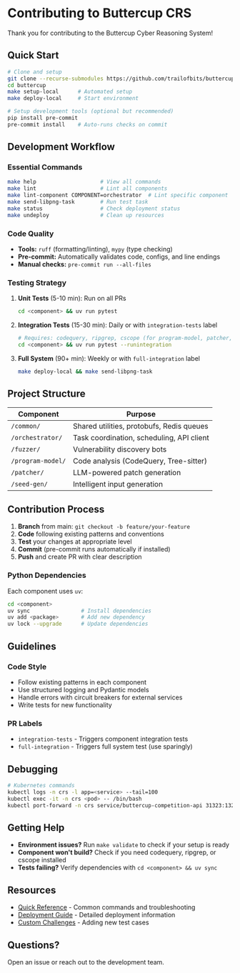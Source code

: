# Contributing to Buttercup CRS

Thank you for contributing to the Buttercup Cyber Reasoning System!

## Quick Start

```bash
# Clone and setup
git clone --recurse-submodules https://github.com/trailofbits/buttercup.git
cd buttercup
make setup-local      # Automated setup
make deploy-local     # Start environment

# Setup development tools (optional but recommended)
pip install pre-commit
pre-commit install    # Auto-runs checks on commit
```

## Development Workflow

### Essential Commands

```bash
make help                    # View all commands
make lint                    # Lint all components
make lint-component COMPONENT=orchestrator  # Lint specific component
make send-libpng-task        # Run test task
make status                  # Check deployment status
make undeploy                # Clean up resources
```

### Code Quality

- **Tools:** `ruff` (formatting/linting), `mypy` (type checking)
- **Pre-commit:** Automatically validates code, configs, and line endings
- **Manual checks:** `pre-commit run --all-files`

### Testing Strategy

1. **Unit Tests** (5-10 min): Run on all PRs
   ```bash
   cd <component> && uv run pytest
   ```

2. **Integration Tests** (15-30 min): Daily or with `integration-tests` label
   ```bash
   # Requires: codequery, ripgrep, cscope (for program-model, patcher, seed-gen)
   cd <component> && uv run pytest --runintegration
   ```

3. **Full System** (90+ min): Weekly or with `full-integration` label
   ```bash
   make deploy-local && make send-libpng-task
   ```

## Project Structure

| Component | Purpose |
|-----------|---------|
| `/common/` | Shared utilities, protobufs, Redis queues |
| `/orchestrator/` | Task coordination, scheduling, API client |
| `/fuzzer/` | Vulnerability discovery bots |
| `/program-model/` | Code analysis (CodeQuery, Tree-sitter) |
| `/patcher/` | LLM-powered patch generation |
| `/seed-gen/` | Intelligent input generation |

## Contribution Process

1. **Branch** from main: `git checkout -b feature/your-feature`
2. **Code** following existing patterns and conventions
3. **Test** your changes at appropriate level
4. **Commit** (pre-commit runs automatically if installed)
5. **Push** and create PR with clear description

### Python Dependencies

Each component uses `uv`:
```bash
cd <component>
uv sync                # Install dependencies
uv add <package>       # Add new dependency
uv lock --upgrade      # Update dependencies
```

## Guidelines

### Code Style
- Follow existing patterns in each component
- Use structured logging and Pydantic models
- Handle errors with circuit breakers for external services
- Write tests for new functionality

### PR Labels
- `integration-tests` - Triggers component integration tests
- `full-integration` - Triggers full system test (use sparingly)

## Debugging

```bash
# Kubernetes commands
kubectl logs -n crs -l app=<service> --tail=100
kubectl exec -it -n crs <pod> -- /bin/bash
kubectl port-forward -n crs service/buttercup-competition-api 31323:1323
```

## Getting Help

- **Environment issues?** Run `make validate` to check if your setup is ready
- **Component won't build?** Check if you need codequery, ripgrep, or cscope installed
- **Tests failing?** Verify dependencies with `cd <component> && uv sync`

## Resources

- [Quick Reference](guides/QUICK_REFERENCE.md) - Common commands and troubleshooting
- [Deployment Guide](deployment/README.md) - Detailed deployment information
- [Custom Challenges](guides/CUSTOM_CHALLENGES.md) - Adding new test cases

## Questions?

Open an issue or reach out to the development team.
